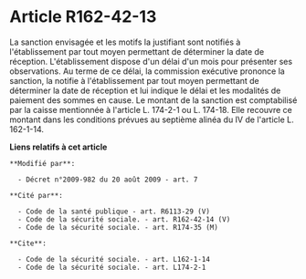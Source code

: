 # Article R162-42-13

La sanction envisagée et les motifs la justifiant sont notifiés à l'établissement par tout moyen permettant de déterminer la
date de réception. L'établissement dispose d'un délai d'un mois pour présenter ses observations. Au terme de ce délai, la
commission exécutive prononce la sanction, la notifie à l'établissement par tout moyen permettant de déterminer la date de
réception et lui indique le délai et les modalités de paiement des sommes en cause. Le montant de la sanction est
comptabilisé par la caisse mentionnée à l'article L. 174-2-1 ou L. 174-18. Elle recouvre ce montant dans les conditions
prévues au septième alinéa du IV de l'article L. 162-1-14.

**Liens relatifs à cet article**

	**Modifié par**:

	  - Décret n°2009-982 du 20 août 2009 - art. 7

	**Cité par**:

	  - Code de la santé publique - art. R6113-29 (V)
	  - Code de la sécurité sociale. - art. R162-42-14 (V)
	  - Code de la sécurité sociale. - art. R174-35 (M)

	**Cite**:

	  - Code de la sécurité sociale. - art. L162-1-14
	  - Code de la sécurité sociale. - art. L174-2-1
